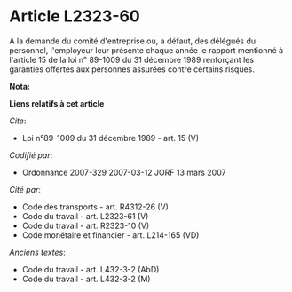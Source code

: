# Article L2323-60

A la demande du comité d'entreprise ou, à défaut, des délégués du personnel, l'employeur leur présente chaque année le
rapport mentionné à l'article 15 de la loi n° 89-1009 du 31 décembre 1989 renforçant les garanties offertes aux personnes
assurées contre certains risques.

**Nota:**



**Liens relatifs à cet article**

_Cite_:

  - Loi n°89-1009 du 31 décembre 1989 - art. 15 (V)

_Codifié par_:

  - Ordonnance 2007-329 2007-03-12 JORF 13 mars 2007

_Cité par_:

  - Code des transports - art. R4312-26 (V)
  - Code du travail - art. L2323-61 (V)
  - Code du travail - art. R2323-10 (V)
  - Code monétaire et financier - art. L214-165 (VD)

_Anciens textes_:

  - Code du travail - art. L432-3-2 (AbD)
  - Code du travail - art. L432-3-2 (M)
